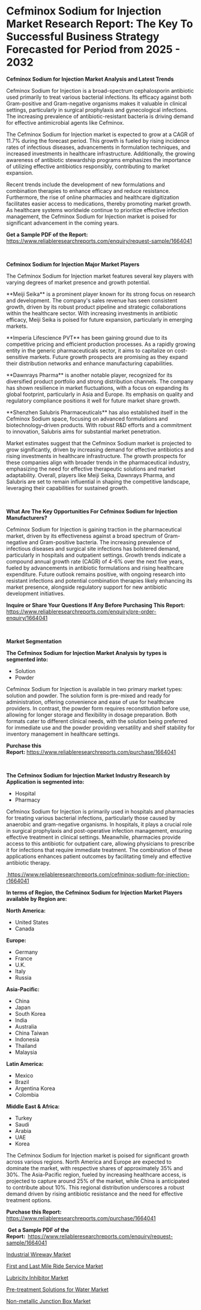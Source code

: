 <p><h1>Cefminox Sodium for Injection Market Research Report: The Key To Successful Business Strategy Forecasted for Period from 2025 - 2032</h1></p><p><strong>Cefminox Sodium for Injection Market Analysis and Latest Trends</strong></p>
<p><p>Cefminox Sodium for Injection is a broad-spectrum cephalosporin antibiotic used primarily to treat various bacterial infections. Its efficacy against both Gram-positive and Gram-negative organisms makes it valuable in clinical settings, particularly in surgical prophylaxis and gynecological infections. The increasing prevalence of antibiotic-resistant bacteria is driving demand for effective antimicrobial agents like Cefminox. </p><p>The Cefminox Sodium for Injection market is expected to grow at a CAGR of 11.7% during the forecast period. This growth is fueled by rising incidence rates of infectious diseases, advancements in formulation techniques, and increased investments in healthcare infrastructure. Additionally, the growing awareness of antibiotic stewardship programs emphasizes the importance of utilizing effective antibiotics responsibly, contributing to market expansion. </p><p>Recent trends include the development of new formulations and combination therapies to enhance efficacy and reduce resistance. Furthermore, the rise of online pharmacies and healthcare digitization facilitates easier access to medications, thereby promoting market growth. As healthcare systems worldwide continue to prioritize effective infection management, the Cefminox Sodium for Injection market is poised for significant advancement in the coming years.</p></p>
<p><strong>Get a Sample PDF of the Report:&nbsp;</strong> <a href="https://www.reliableresearchreports.com/enquiry/request-sample/1664041?utm_campaign=34&utm_medium=2&utm_source=Github&utm_content=ia&utm_term=23032025&utm_id=cefminox-sodium-for-injection">https://www.reliableresearchreports.com/enquiry/request-sample/1664041</a></p>
<p>&nbsp;</p>
<p><strong>Cefminox Sodium for Injection Major Market Players</strong></p>
<p><p>The Cefminox Sodium for Injection market features several key players with varying degrees of market presence and growth potential. </p><p>**Meiji Seika** is a prominent player known for its strong focus on research and development. The company's sales revenue has seen consistent growth, driven by its robust product pipeline and strategic collaborations within the healthcare sector. With increasing investments in antibiotic efficacy, Meiji Seika is poised for future expansion, particularly in emerging markets.</p><p>**Imperia Lifescience PVT** has been gaining ground due to its competitive pricing and efficient production processes. As a rapidly growing entity in the generic pharmaceuticals sector, it aims to capitalize on cost-sensitive markets. Future growth prospects are promising as they expand their distribution networks and enhance manufacturing capabilities.</p><p>**Dawnrays Pharma** is another notable player, recognized for its diversified product portfolio and strong distribution channels. The company has shown resilience in market fluctuations, with a focus on expanding its global footprint, particularly in Asia and Europe. Its emphasis on quality and regulatory compliance positions it well for future market share growth.</p><p>**Shenzhen Salubris Pharmaceuticals** has also established itself in the Cefminox Sodium space, focusing on advanced formulations and biotechnology-driven products. With robust R&D efforts and a commitment to innovation, Salubris aims for substantial market penetration.</p><p>Market estimates suggest that the Cefminox Sodium market is projected to grow significantly, driven by increasing demand for effective antibiotics and rising investments in healthcare infrastructure. The growth prospects for these companies align with broader trends in the pharmaceutical industry, emphasizing the need for effective therapeutic solutions and market adaptability. Overall, players like Meiji Seika, Dawnrays Pharma, and Salubris are set to remain influential in shaping the competitive landscape, leveraging their capabilities for sustained growth.</p></p>
<p>&nbsp;</p>
<p><strong>What Are The Key Opportunities For Cefminox Sodium for Injection Manufacturers?</strong></p>
<p><p>Cefminox Sodium for Injection is gaining traction in the pharmaceutical market, driven by its effectiveness against a broad spectrum of Gram-negative and Gram-positive bacteria. The increasing prevalence of infectious diseases and surgical site infections has bolstered demand, particularly in hospitals and outpatient settings. Growth trends indicate a compound annual growth rate (CAGR) of 4-6% over the next five years, fueled by advancements in antibiotic formulations and rising healthcare expenditure. Future outlook remains positive, with ongoing research into resistant infections and potential combination therapies likely enhancing its market presence, alongside regulatory support for new antibiotic development initiatives.</p></p>
<p><strong>Inquire or Share Your Questions If Any Before Purchasing This Report:</strong> <a href="https://www.reliableresearchreports.com/enquiry/pre-order-enquiry/1664041?utm_campaign=34&utm_medium=2&utm_source=Github&utm_content=ia&utm_term=23032025&utm_id=cefminox-sodium-for-injection">https://www.reliableresearchreports.com/enquiry/pre-order-enquiry/1664041</a></p>
<p>&nbsp;</p>
<p><strong>Market Segmentation</strong></p>
<p><strong>The Cefminox Sodium for Injection Market Analysis by types is segmented into:</strong></p>
<p><ul><li>Solution</li><li>Powder</li></ul></p>
<p><p>Cefminox Sodium for Injection is available in two primary market types: solution and powder. The solution form is pre-mixed and ready for administration, offering convenience and ease of use for healthcare providers. In contrast, the powder form requires reconstitution before use, allowing for longer storage and flexibility in dosage preparation. Both formats cater to different clinical needs, with the solution being preferred for immediate use and the powder providing versatility and shelf stability for inventory management in healthcare settings.</p></p>
<p><strong>Purchase this Report:&nbsp;</strong><a href="https://www.reliableresearchreports.com/purchase/1664041?utm_campaign=34&utm_medium=2&utm_source=Github&utm_content=ia&utm_term=23032025&utm_id=cefminox-sodium-for-injection">https://www.reliableresearchreports.com/purchase/1664041</a></p>
<p>&nbsp;</p>
<p><strong>The Cefminox Sodium for Injection Market Industry Research by Application is segmented into:</strong></p>
<p><ul><li>Hospital</li><li>Pharmacy</li></ul></p>
<p><p>Cefminox Sodium for Injection is primarily used in hospitals and pharmacies for treating various bacterial infections, particularly those caused by anaerobic and gram-negative organisms. In hospitals, it plays a crucial role in surgical prophylaxis and post-operative infection management, ensuring effective treatment in clinical settings. Meanwhile, pharmacies provide access to this antibiotic for outpatient care, allowing physicians to prescribe it for infections that require immediate treatment. The combination of these applications enhances patient outcomes by facilitating timely and effective antibiotic therapy.</p></p>
<p><a href="https://www.reliableresearchreports.com/cefminox-sodium-for-injection-r1664041?utm_campaign=34&utm_medium=2&utm_source=Github&utm_content=ia&utm_term=23032025&utm_id=cefminox-sodium-for-injection">&nbsp;https://www.reliableresearchreports.com/cefminox-sodium-for-injection-r1664041</a></p>
<p><strong>In terms of Region, the Cefminox Sodium for Injection Market Players available by Region are:</strong></p>
<p>
    <p> <strong> North America: </strong>
        <ul>
            <li>United States</li>
            <li>Canada</li>
        </ul>
        </p> 
    <p> <strong> Europe: </strong>
        <ul>
            <li>Germany</li>
            <li>France</li>
            <li>U.K.</li>
            <li>Italy</li>
            <li>Russia</li>
        </ul>
        </p> 
    <p> <strong> Asia-Pacific: </strong>
        <ul>
            <li>China</li>
            <li>Japan</li>
            <li>South Korea</li>
            <li>India</li>
            <li>Australia</li>
            <li>China Taiwan</li>
            <li>Indonesia</li>
            <li>Thailand</li>
            <li>Malaysia</li>
        </ul>
        </p> 
    <p> <strong> Latin America: </strong>
        <ul>
            <li>Mexico</li>
            <li>Brazil</li>
            <li>Argentina Korea</li>
            <li>Colombia</li>
        </ul>
        </p> 
    <p> <strong> Middle East & Africa: </strong>
        <ul>
            <li>Turkey</li>
            <li>Saudi</li>
            <li>Arabia</li>
            <li>UAE</li>
            <li>Korea</li>
        </ul>
    </p>
    </p>
<p><p>The Cefminox Sodium for Injection market is poised for significant growth across various regions. North America and Europe are expected to dominate the market, with respective shares of approximately 35% and 30%. The Asia-Pacific region, fueled by increasing healthcare access, is projected to capture around 25% of the market, while China is anticipated to contribute about 10%. This regional distribution underscores a robust demand driven by rising antibiotic resistance and the need for effective treatment options.</p></p>
<p><strong>Purchase this Report: </strong><a href="https://www.reliableresearchreports.com/purchase/1664041?utm_campaign=34&utm_medium=2&utm_source=Github&utm_content=ia&utm_term=23032025&utm_id=cefminox-sodium-for-injection">https://www.reliableresearchreports.com/purchase/1664041</a></p>
<p>&nbsp;<strong>Get a Sample PDF of the Report:&nbsp;&nbsp;</strong><a href="https://www.reliableresearchreports.com/enquiry/request-sample/1664041?utm_campaign=34&utm_medium=2&utm_source=Github&utm_content=ia&utm_term=23032025&utm_id=cefminox-sodium-for-injection">https://www.reliableresearchreports.com/enquiry/request-sample/1664041</a></p>
<p><strong></strong></p>
<p><p><a href="https://github.com/aarajlyre/Market-Research-Report-List-1/blob/main/industrial-wireway-market.md?utm_campaign=34&utm_medium=2&utm_source=Github&utm_content=ia&utm_term=23032025&utm_id=cefminox-sodium-for-injection">Industrial Wireway Market</a></p><p><a href="https://github.com/raaschadonle/Market-Research-Report-List-1/blob/main/first-and-last-mile-ride-service-market.md?utm_campaign=34&utm_medium=2&utm_source=Github&utm_content=ia&utm_term=23032025&utm_id=cefminox-sodium-for-injection">First and Last Mile Ride Service Market</a></p><p><a href="https://github.com/kovasovitzzg/Market-Research-Report-List-1/blob/main/lubricity-inhibitor-market.md?utm_campaign=34&utm_medium=2&utm_source=Github&utm_content=ia&utm_term=23032025&utm_id=cefminox-sodium-for-injection">Lubricity Inhibitor Market</a></p><p><a href="https://github.com/palenjeppecd/Market-Research-Report-List-1/blob/main/pre-treatment-solutions-for-water-market.md?utm_campaign=34&utm_medium=2&utm_source=Github&utm_content=ia&utm_term=23032025&utm_id=cefminox-sodium-for-injection">Pre-treatment Solutions for Water Market</a></p><p><a href="https://github.com/sawrovpipolo/Market-Research-Report-List-1/blob/main/non-metallic-junction-box-market.md?utm_campaign=34&utm_medium=2&utm_source=Github&utm_content=ia&utm_term=23032025&utm_id=cefminox-sodium-for-injection">Non-metallic Junction Box Market</a></p></p>